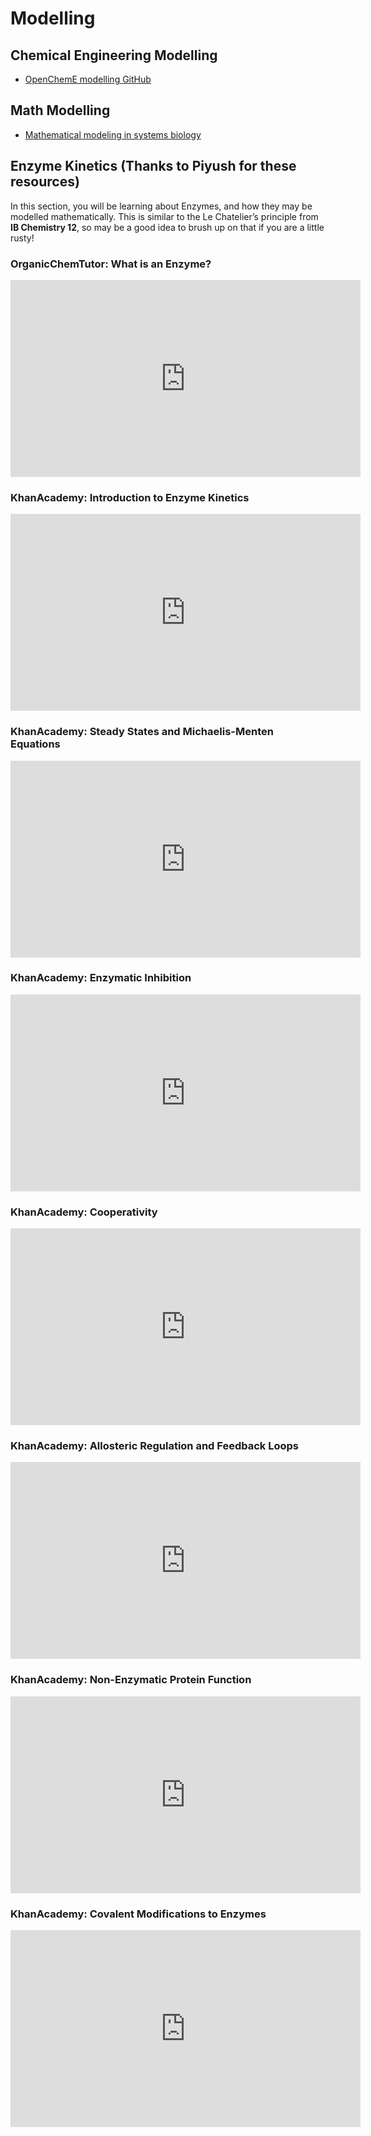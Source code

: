 # Modelling

## Chemical Engineering Modelling

- [OpenChemE modelling GitHub](https://github.com/OpenChemE)

## Math Modelling

- [Mathematical modeling in systems biology](https://www.math.uwaterloo.ca/~bingalls/MMSB/Notes.pdf)

## Enzyme Kinetics (Thanks to Piyush for these resources)

In this section, you will be learning about Enzymes, and how they may be modelled mathematically. This is similar to the Le Chatelier’s principle from **IB Chemistry 12**, so may be a good idea to brush up on that if you are a little rusty!

### OrganicChemTutor: What is an Enzyme?

<iframe width="560" height="315" src="https://www.youtube.com/embed/tCGUsiXIYhw?si=P68jJpaMaZKsylAQ" title="YouTube video player" frameborder="0" allow="accelerometer; autoplay; clipboard-write; encrypted-media; gyroscope; picture-in-picture; web-share" allowfullscreen></iframe>

### KhanAcademy: Introduction to Enzyme Kinetics

<iframe width="560" height="315" src="https://www.youtube.com/embed/X_YXTWU2maY?si=tKspCTakdMpq4kaV" title="YouTube video player" frameborder="0" allow="accelerometer; autoplay; clipboard-write; encrypted-media; gyroscope; picture-in-picture; web-share" allowfullscreen></iframe>

### KhanAcademy: Steady States and Michaelis-Menten Equations

<iframe width="560" height="315" src="https://www.youtube.com/embed/7u2MkbsE_dw?si=EbxaE-_RQQV75woU" title="YouTube video player" frameborder="0" allow="accelerometer; autoplay; clipboard-write; encrypted-media; gyroscope; picture-in-picture; web-share" allowfullscreen></iframe>

### KhanAcademy: Enzymatic Inhibition

<iframe width="560" height="315" src="https://www.youtube.com/embed/ALU24yhKJZw?si=ncx0lXGDp2TEbC3n" title="YouTube video player" frameborder="0" allow="accelerometer; autoplay; clipboard-write; encrypted-media; gyroscope; picture-in-picture; web-share" allowfullscreen></iframe>

### KhanAcademy: Cooperativity

<iframe width="560" height="315" src="https://www.youtube.com/embed/5xp9lI_fXDo?si=Xakc1uBTg53tbJtg" title="YouTube video player" frameborder="0" allow="accelerometer; autoplay; clipboard-write; encrypted-media; gyroscope; picture-in-picture; web-share" allowfullscreen></iframe>

### KhanAcademy: Allosteric Regulation and Feedback Loops

<iframe width="560" height="315" src="https://www.youtube.com/embed/UWrJssS76XE?si=l4aa-sDBzaye_wwn" title="YouTube video player" frameborder="0" allow="accelerometer; autoplay; clipboard-write; encrypted-media; gyroscope; picture-in-picture; web-share" allowfullscreen></iframe>

### KhanAcademy: Non-Enzymatic Protein Function

<iframe width="560" height="315" src="https://www.youtube.com/embed/eVmLvbB6L18?si=nY1tfSBOONdYhm1K" title="YouTube video player" frameborder="0" allow="accelerometer; autoplay; clipboard-write; encrypted-media; gyroscope; picture-in-picture; web-share" allowfullscreen></iframe>

### KhanAcademy: Covalent Modifications to Enzymes

<iframe width="560" height="315" src="https://www.youtube.com/embed/yqwnRekNLg4?si=0mR1APFVir6rybZO" title="YouTube video player" frameborder="0" allow="accelerometer; autoplay; clipboard-write; encrypted-media; gyroscope; picture-in-picture; web-share" allowfullscreen></iframe>
